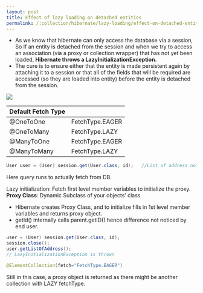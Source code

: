 ```yaml
---
layout: post
title: Effect of lazy loading on detached entities
permalink: /:collection/hibernate/lazy-loading/effect-on-detached-entities
---
```


-	As we know that hibernate can only access the database via a session, So If an entity is detached from the session and when we try to access an association (via a proxy or collection wrapper) that has not yet been loaded, **Hibernate throws a LazyInitializationException.**
-	The cure is to ensure either that the entity is made persistent again by attaching it to a session or that all of the fields that will be required are accessed (so they are loaded into entity) before the entity is detached from the session.

![]({{site.cdn}}/hibernate/lazy-loading.png)

|Default Fetch Type||
|---|---|
|@OneToOne|FetchType.EAGER|
|@OneToMany|FetchType.LAZY|
|@ManyToOne|FetchType.EAGER|
|@ManyToMany|FetchType.LAZY|

```java
User user = (User) session.get(User.class, id);   //List of address not pulled here user.getListOfAddress();
```
Here query runs to actually fetch from DB.

Lazy initialization: Fetch first level member variables to initialize the proxy.  
**Proxy Class**: Dynamic Subclass of your objects’ class

- Hibernate creates Proxy Class, and to initialize fills in 1st level member variables and returns proxy object.  
- getId() internally calls parent.getID() hence difference not noticed by end user.

```java
user = (User) session.get(User.class, id);
session.close();
user.getListOfAddress();
// LazyInitializationException is thrown
```
```java
@ElementCollection(fetch="FetchType.EAGER")
```
Still in this case, a proxy object is returned as there might be another collection with LAZY fetchType.

